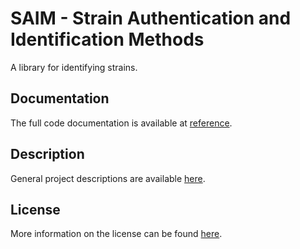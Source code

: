# SAIM - Strain Authentication and Identification Methods

A library for identifying strains.

## Documentation

The full code documentation is available at [reference](ref/ref_m.md).

## Description

General project descriptions are available [here](about.md).

## License

More information on the license can be found [here](license.md).
